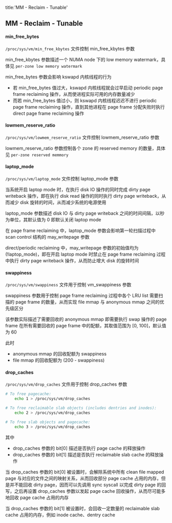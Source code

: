 title:'MM - Reclaim - Tunable'
## MM - Reclaim - Tunable


#### min_free_bytes

`/proc/sys/vm/min_free_kbytes` 文件控制 min_free_kbytes 参数

min_free_kbytes 参数描述一个 NUMA node 下的 low memory watermark，具体见 `per-zone low memory watermark`


min_free_bytes 参数会影响 kswapd 内核线程的行为

- 若 min_free_bytes 值过大，kswapd 内核线程就会过早启动 periodic page frame reclaiming 操作，从而使进程实际可用的内存数量减少
- 而若 min_free_bytes 值过小，则 kswapd 内核线程迟迟不进行 periodic page frame reclaiming 操作，直到其他进程在 page frame 分配失败时执行 direct page frame reclaiming 操作


#### lowmem_reserve_ratio

`/proc/sys/vm/lowmem_reserve_ratio` 文件控制 lowmem_reserve_ratio 参数

lowmem_reserve_ratio 参数控制各个 zone 的 reserved memory 的数量，具体见 `per-zone reserved memmory`


#### laptop_mode

`/proc/sys/vm/laptop_mode` 文件控制 laptop_mode 参数

当系统开启 laptop mode 时，在执行 disk IO 操作的同时完成 dirty page writeback 操作，即在执行 disk read 操作的同时执行 dirty page writeback，从而减少 disk 旋转的时间，从而减少系统的电源使用

laptop_mode 参数描述 disk IO 与 dirty page writeback 之间的时间间隔，以秒为单位，其默认值为 0 即默认关闭 laptop mode


在 page frame reclaiming 中，laptop_mode 参数会影响第一轮扫描过程中 scan control 结构的 may_writepage 参数

direct/periodic reclaiming 中，may_writepage 参数的初始值均为 (!laptop_mode)，即在开启 laptop mode 时禁止在 page frame reclaiming 过程中执行 dirty page writeback 操作，从而防止增大 disk 的旋转时间


#### swappiness

`/proc/sys/vm/swappiness` 文件用于控制 vm_swappiness 参数

swappiness 参数用于控制 page frame reclaiming 过程中各个 LRU list 需要扫描的 page frame 的数量，从而实现 file mmap 与 anonymous mmap 之间的优先级区分

该参数实际描述了需要回收的 anonymous mmap 即需要执行 swap 操作的 page frame 在所有需要回收的 page frame 中的配额，其取值范围为 [0, 100]，默认值为 60

此时

- anonymous mmap 的回收配额为 swappiness
- file mmap 的回收配额为 (200 - swappiness)


#### drop_caches

`/proc/sys/vm/drop_caches` 文件用于控制 drop_caches 参数

```sh
# To free pagecache:
	echo 1 > /proc/sys/vm/drop_caches

# To free reclaimable slab objects (includes dentries and inodes):
	echo 2 > /proc/sys/vm/drop_caches

# To free slab objects and pagecache:
	echo 3 > /proc/sys/vm/drop_caches
```

其中

- drop_caches 参数的 bit[0] 描述是否执行 page cache 的释放操作
- drop_caches 参数的 bit[1] 描述是否执行 reclaimable slab cache 的释放操作


当 drop_caches 参数的 bit[0] 被设置时，会解除系统中所有 clean file mapped page 与对应的文件之间的映射关系，从而回收部分 page cache 占用的内存，但是并不能回收 dirty page，因而可以先调用 sync syscall 以完成 dirty page 的回写，之后再设置 drop_caches 参数以发起 page cache 回收操作，从而尽可能多地回收 page cache 占用的内存

当 drop_caches 参数的 bit[1] 被设置时，会回收一定数量的 reclaimable slab cache 占用的内存，例如 inode cache、dentry cache
